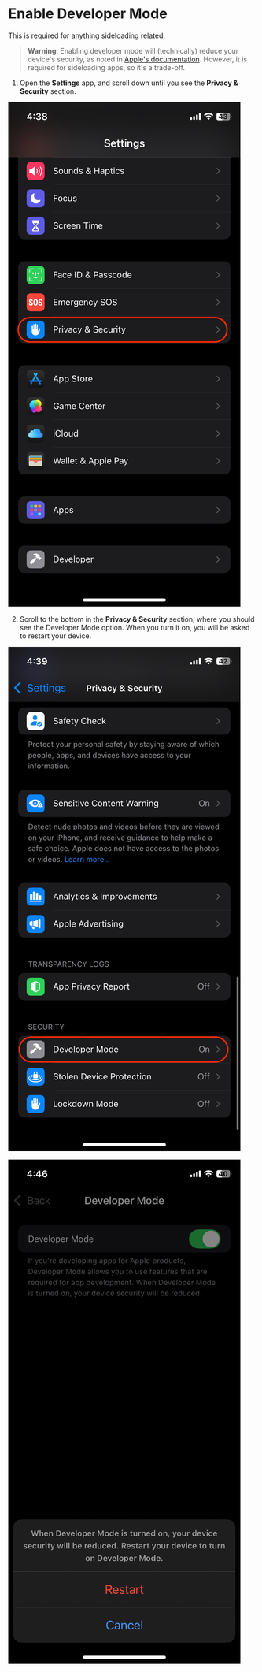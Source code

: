 # Enable Developer Mode

This is required for anything sideloading related.

> **Warning**: Enabling developer mode will (technically) reduce your device's security, as noted in [Apple's documentation](https://developer.apple.com/documentation/xcode/enabling-developer-mode-on-a-device). However, it is required for sideloading apps, so it's a trade-off. 

1. Open the **Settings** app, and scroll down until you see the **Privacy & Security** section.

![Privacy and Security](/images/others/privacy_and_security.jpeg)

2. Scroll to the bottom in the **Privacy & Security** section, where you should see the Developer Mode option. When you turn it on, you will be asked to restart your device.

![Developer Mode](/images/others/developer_mode.jpeg)

![Turn On Developer Mode](/images/others/turn_on_developer_mode.png)
